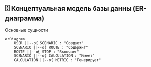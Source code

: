 ## 🗄️ Концептуальная модель базы данны (ER-диаграмма)
Основные сущности

```mermaid
erDiagram
    USER ||--o{ SCENARIO : "Создает"
    SCENARIO ||--o{ ROUTE : "Содержит"
    ROUTE ||--o{ STOP : "Включает"
    SCENARIO ||--o{ CALCULATION : "Имеет"
    CALCULATION ||--o{ METRIC : "Генерирует"
